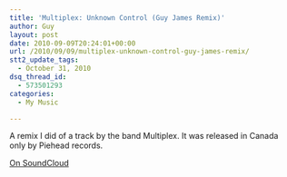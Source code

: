 ```yaml
---
title: 'Multiplex: Unknown Control (Guy James Remix)'
author: Guy
layout: post
date: 2010-09-09T20:24:01+00:00
url: /2010/09/09/multiplex-unknown-control-guy-james-remix/
stt2_update_tags:
  - October 31, 2010
dsq_thread_id:
  - 573501293
categories:
  - My Music

---
```

A remix I did of a track by the band Multiplex. It was released in Canada only by Piehead records.

[On SoundCloud](http://soundcloud.com/guy_james/multiplex-unknown-control-guy-james-remix)
